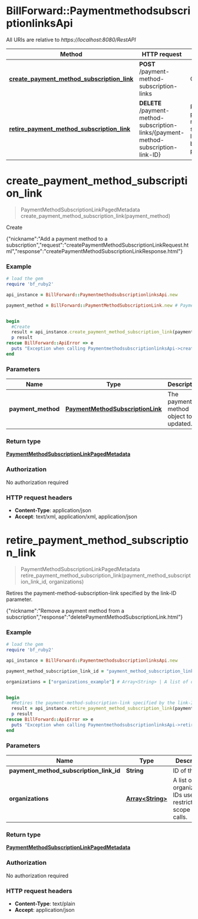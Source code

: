 # BillForward::PaymentmethodsubscriptionlinksApi

All URIs are relative to *https://localhost:8080/RestAPI*

Method | HTTP request | Description
------------- | ------------- | -------------
[**create_payment_method_subscription_link**](PaymentmethodsubscriptionlinksApi.md#create_payment_method_subscription_link) | **POST** /payment-method-subscription-links | Create
[**retire_payment_method_subscription_link**](PaymentmethodsubscriptionlinksApi.md#retire_payment_method_subscription_link) | **DELETE** /payment-method-subscription-links/{payment-method-subscription-link-ID} | Retires the payment-method-subscription-link specified by the link-ID parameter.


# **create_payment_method_subscription_link**
> PaymentMethodSubscriptionLinkPagedMetadata create_payment_method_subscription_link(payment_method)

Create

{\"nickname\":\"Add a payment method to a subscription\",\"request\":\"createPaymentMethodSubscriptionLinkRequest.html\",\"response\":\"createPaymentMethodSubscriptionLinkResponse.html\"}

### Example
```ruby
# load the gem
require 'bf_ruby2'

api_instance = BillForward::PaymentmethodsubscriptionlinksApi.new

payment_method = BillForward::PaymentMethodSubscriptionLink.new # PaymentMethodSubscriptionLink | The payment-method object to be updated.


begin
  #Create
  result = api_instance.create_payment_method_subscription_link(payment_method)
  p result
rescue BillForward::ApiError => e
  puts "Exception when calling PaymentmethodsubscriptionlinksApi->create_payment_method_subscription_link: #{e}"
end
```

### Parameters

Name | Type | Description  | Notes
------------- | ------------- | ------------- | -------------
 **payment_method** | [**PaymentMethodSubscriptionLink**](PaymentMethodSubscriptionLink.md)| The payment-method object to be updated. | 

### Return type

[**PaymentMethodSubscriptionLinkPagedMetadata**](PaymentMethodSubscriptionLinkPagedMetadata.md)

### Authorization

No authorization required

### HTTP request headers

 - **Content-Type**: application/json
 - **Accept**: text/xml, application/xml, application/json



# **retire_payment_method_subscription_link**
> PaymentMethodSubscriptionLinkPagedMetadata retire_payment_method_subscription_link(payment_method_subscription_link_id, organizations)

Retires the payment-method-subscription-link specified by the link-ID parameter.

{\"nickname\":\"Remove a payment method from a subscription\",\"response\":\"deletePaymentMethodSubscriptionLink.html\"}

### Example
```ruby
# load the gem
require 'bf_ruby2'

api_instance = BillForward::PaymentmethodsubscriptionlinksApi.new

payment_method_subscription_link_id = "payment_method_subscription_link_id_example" # String | ID of the link.

organizations = ["organizations_example"] # Array<String> | A list of organization-IDs used to restrict the scope of API calls.


begin
  #Retires the payment-method-subscription-link specified by the link-ID parameter.
  result = api_instance.retire_payment_method_subscription_link(payment_method_subscription_link_id, organizations)
  p result
rescue BillForward::ApiError => e
  puts "Exception when calling PaymentmethodsubscriptionlinksApi->retire_payment_method_subscription_link: #{e}"
end
```

### Parameters

Name | Type | Description  | Notes
------------- | ------------- | ------------- | -------------
 **payment_method_subscription_link_id** | **String**| ID of the link. | 
 **organizations** | [**Array&lt;String&gt;**](String.md)| A list of organization-IDs used to restrict the scope of API calls. | 

### Return type

[**PaymentMethodSubscriptionLinkPagedMetadata**](PaymentMethodSubscriptionLinkPagedMetadata.md)

### Authorization

No authorization required

### HTTP request headers

 - **Content-Type**: text/plain
 - **Accept**: application/json



